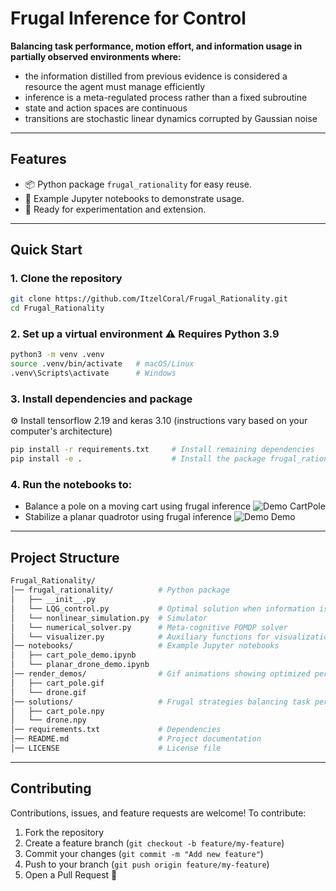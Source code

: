 # Frugal Inference for Control

**Balancing task performance, motion effort, and information usage in partially observed environments where:**

* the information distilled from previous evidence is considered a resource the agent must manage efficiently
* inference is a meta-regulated process rather than a fixed subroutine
* state and action spaces are continuous
* transitions are stochastic linear dynamics corrupted by Gaussian noise
  
---
## Features
- 📦 Python package `frugal_rationality` for easy reuse.
- 📓 Example Jupyter notebooks to demonstrate usage.
- 🧪 Ready for experimentation and extension.
---

## Quick Start
### 1. Clone the repository
```bash
git clone https://github.com/ItzelCoral/Frugal_Rationality.git
cd Frugal_Rationality
```````

### 2. Set up a virtual environment ⚠️ Requires Python 3.9
```bash
python3 -m venv .venv
source .venv/bin/activate   # macOS/Linux
.venv\Scripts\activate      # Windows
```````

### 3. Install dependencies and package
⚙️ Install tensorflow 2.19 and keras 3.10 (instructions vary based on your computer's architecture)
```bash
pip install -r requirements.txt     # Install remaining dependencies
pip install -e .                    # Install the package frugal_rationality
```````

### 4. Run the notebooks to:
   * Balance a pole on a moving cart using frugal inference ![Demo CartPole](render_demos/cart_pole.gif)
   * Stabilize a planar quadrotor using frugal inference ![Demo Demo](render_demos/drone.gif)

---
## Project Structure
```bash
Frugal_Rationality/
│── frugal_rationality/          # Python package
│   ├── __init__.py              
│   └── LQG_control.py           # Optimal solution when information is free
│   └── nonlinear_simulation.py  # Simulator
│   └── numerical_solver.py      # Meta-cognitive POMDP solver
│   └── visualizer.py            # Auxiliary functions for visualization and rendering purposes
│── notebooks/                   # Example Jupyter notebooks
│   ├── cart_pole_demo.ipynb
│   └── planar_drone_demo.ipynb
│── render_demos/                # Gif animations showing optimized performance
│   ├── cart_pole.gif
│   └── drone.gif
│── solutions/                   # Frugal strategies balancing task performance, motion effort, and info usage
│   ├── cart_pole.npy
│   └── drone.npy
│── requirements.txt             # Dependencies
│── README.md                    # Project documentation
│── LICENSE                      # License file
```````
---
## Contributing
Contributions, issues, and feature requests are welcome!
To contribute:
1. Fork the repository
2. Create a feature branch (`git checkout -b feature/my-feature`)
3. Commit your changes (`git commit -m "Add new feature"`)
4. Push to your branch (`git push origin feature/my-feature`)
5. Open a Pull Request 🎉
